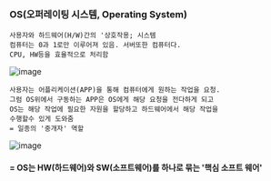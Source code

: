 
### OS(오퍼레이팅 시스템, Operating System)
```
사용자와 하드웨어(H/W)간의 '상호작용; 시스템
컴퓨터는 0과 1로만 이루어져 있음. 서버또한 컴퓨터다.
CPU, HW등을 효율적으로 처리함
```
![image](https://github.com/user-attachments/assets/7dce132d-231c-49ac-a1e2-65b77fa85356)
```
사용자는 어플리케이션(APP)을 통해 컴퓨터에게 원하는 작업을 요청.
그럼 OS위에서 구동하는 APP은 OS에게 해당 요청을 전다하게 되고
OS는 해당 작업에 필요한 자원을 할당하고 하드웨어에서 해당 작업을
수행할수 있게 도와줌
= 일종의 '중개자' 역할
```
![image](https://github.com/user-attachments/assets/378e76fb-8afb-4d94-88aa-214cf2fca118)
#### = OS는 HW(하드웨어)와 SW(소프트웨어)를 하나로 묶는 '핵심 소프트 웨어'

